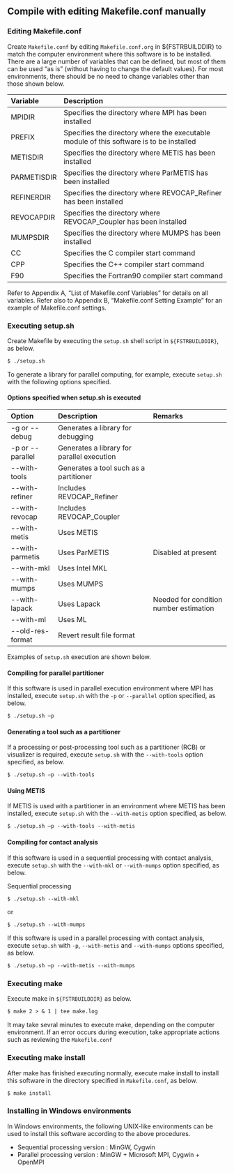 ## Compile with editing Makefile.conf manually

### Editing Makefile.conf

Create `Makefile.conf` by editing `Makefile.conf.org` in ${FSTRBUILDDIR} to match the computer environment where this software is to be installed. There are a large number of variables that can be defined, but most of them can be used “as is” (without having to change the default values). For most environments, there should be no need to change variables other than those shown below.

| Variable    | Description                                                                             |
|:------------|:----------------------------------------------------------------------------------------|
| MPIDIR      | Specifies the directory where MPI has been installed                                    |
| PREFIX      | Specifies the directory where the executable module of this software is to be installed |
| METISDIR    | Specifies the directory where METIS has been installed                                  |
| PARMETISDIR | Specifies the directory where ParMETIS has been installed                               |
| REFINERDIR  | Specifies the directory where REVOCAP_Refiner has been installed                        |
| REVOCAPDIR  | Specifies the directory where REVOCAP_Coupler has been installed                        |
| MUMPSDIR    | Specifies the directory where MUMPS has been installed                                  |
| CC          | Specifies the C compiler start command                                                  |
| CPP         | Specifies the C++ compiler start command                                                |
| F90         | Specifies the Fortran90 compiler start command                                          |

Refer to Appendix A, “List of Makefile.conf Variables” for details on all variables. Refer also to Appendix B, “Makefile.conf Setting Example” for an example of Makefile.conf settings.

### Executing setup.sh

Create Makefile by executing the `setup.sh` shell script in `${FSTRBUILDDIR}`, as below.

```txt
$ ./setup.sh
```

To generate a library for parallel computing, for example, execute `setup.sh` with the following options specified.

#### Options specified when setup.sh is executed

| Option           | Description                                | Remarks                                |
|:-----------------|:-------------------------------------------|:---------------------------------------|
| -g or --debug    | Generates a library for debugging          |                                        |
| -p or --parallel | Generates a library for parallel execution |                                        |
| --with-tools     | Generates a tool such as a partitioner     |                                        |
| --with-refiner   | Includes REVOCAP_Refiner                   |                                        |
| --with-revocap   | Includes REVOCAP_Coupler                   |                                        |
| --with-metis     | Uses METIS                                 |                                        |
| --with-parmetis  | Uses ParMETIS                              | Disabled at present                    |
| --with-mkl       | Uses Intel MKL                             |                                        |
| --with-mumps     | Uses MUMPS                                 |                                        |
| --with-lapack    | Uses Lapack                                | Needed for condition number estimation |
| --with-ml        | Uses ML                                    |                                        |
| --old-res-format | Revert result file format                  |                                        |

Examples of `setup.sh` execution are shown below.

#### Compiling for parallel partitioner

If this software is used in parallel execution environment where MPI has installed, execute `setup.sh` with the `-p` or `--parallel` option specified, as below.

```txt
$ ./setup.sh –p
```

#### Generating a tool such as a partitioner

If a processing or post-processing tool such as a partitioner (RCB) or visualizer is required, execute `setup.sh` with the `--with-tools` option specified, as below.

```txt
$ ./setup.sh –p --with-tools
```

#### Using METIS

If METIS is used with a partitioner in an environment where METIS has been installed, execute `setup.sh` with the `--with-metis` option specified, as below.

```txt
$ ./setup.sh –p --with-tools --with-metis
```

#### Compiling for contact analysis

If this software is used in a sequential processing with contact analysis, execute `setup.sh` with the `--with-mkl` or `--with-mumps` option specified, as below.

Sequential processing

```txt
$ ./setup.sh --with-mkl
```

or

```txt
$ ./setup.sh --with-mumps
```

If this software is used in a parallel processing with contact analysis, execute `setup.sh` with `-p`, `--with-metis` and `--with-mumps` options specified, as below.

```txt
$ ./setup.sh –p --with-metis --with-mumps
```

### Executing make

Execute make in `${FSTRBUILDDIR}` as below.

```txt
$ make 2 > & 1 | tee make.log
```

It may take sevral minutes to execute make, depending on the computer environment. If an error occurs during execution, take appropriate actions such as reviewing the `Makefile.conf`

### Executing make install

After make has finished executing normally, execute make install to install this software in the directory specified in `Makefile.conf`, as below.

```txt
$ make install
```

### Installing in Windows environments

In Windows environments, the following UNIX-like environments can be used to install this software according to the above procedures.

- Sequential processing version : MinGW, Cygwin
- Parallel processing version : MinGW + Microsoft MPI, Cygwin + OpenMPI


